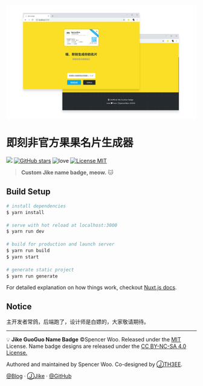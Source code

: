 ![](static/title.png)

# 即刻非官方果果名片生成器

![](https://img.shields.io/badge/Nuxt.js-2.0.0-green.svg?style=flat-square)
[![GitHub stars](https://img.shields.io/github/stars/spencerwooo/jike-guoguo-badge.svg?style=flat-square&label=stars)](https://github.com/spencerwoo/jike-guoguo-badge)
![love](https://img.shields.io/badge/Made%20with-love-ff69b4.svg?style=flat-square)
[![License MIT](https://img.shields.io/badge/License-MIT-03A9F4.svg?style=flat-square)](https://github.com/spencerwooo/jike-guoguo-badge/blob/master/LICENSE)

> **Custom Jike name badge, meow.** 🐱

## Build Setup

``` bash
# install dependencies
$ yarn install

# serve with hot reload at localhost:3000
$ yarn run dev

# build for production and launch server
$ yarn run build
$ yarn start

# generate static project
$ yarn run generate
```

For detailed explanation on how things work, checkout [Nuxt.js docs](https://nuxtjs.org).

## Notice

主开发者常鸽，后端跑了，设计师是白嫖的，大家敬请期待。

---

💡 **Jike GuoGuo Name Badge** ©Spencer Woo. Released under the [MIT](https://github.com/spencerwooo/jike-guoguo-badge/blob/master/LICENSE) License. Name badge designs are released under the [CC BY-NC-SA 4.0 License.](https://creativecommons.org/licenses/by-nc-sa/4.0/)

Authored and maintained by Spencer Woo. Co-designed by [ⒿTH3EE](https://web.okjike.com/user/E0BBAACD-3991-49E3-916C-6A67430380A7).

[@Blog](https://spencerwoo.com/) · [ⒿJike](https://web.okjike.com/user/4DDA0425-FB41-4188-89E4-952CA15E3C5E/post) · [@GitHub](https://github.com/spencerwooo)